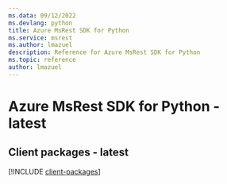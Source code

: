 ```yaml
---
ms.data: 09/12/2022
ms.devlang: python
title: Azure MsRest SDK for Python
ms.service: msrest
ms.author: lmazuel
description: Reference for Azure MsRest SDK for Python
ms.topic: reference
author: lmazuel
---
```

# Azure MsRest SDK for Python - latest

## Client packages - latest
[!INCLUDE [client-packages](msrest-client-index.md)]
